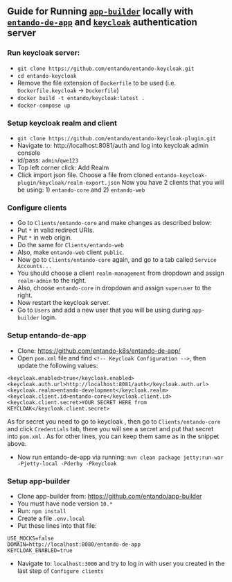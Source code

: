 ## Guide for Running [`app-builder`](https://github.com/entando/app-builder) locally with [`entando-de-app`](https://github.com/entando/entando-de-app) and [`keycloak`](https://github.com/entando/entando-keycloak) authentication server

###  Run keycloak server:
- `git clone https://github.com/entando/entando-keycloak.git`
- `cd entando-keycloak`
- Remove the file extension of `Dockerfile` to be used (i.e. `Dockerfile.keycloak` -> `Dockerfile`)
- `docker build -t entando/keycloak:latest .`
- `docker-compose up`
###  Setup keycloak realm and client
- `git clone https://github.com/entando/entando-keycloak-plugin.git`
- Navigate to: http://localhost:8081/auth and log into keycloak admin console
- id/pass: `admin`/`qwe123`
- Top left corner click:  Add Realm
- Click import json file. Choose a file from cloned `entando-keycloak-plugin/keycloak/realm-export.json`
Now you have 2 clients that you will be using: 1) `entando-core` and 2) `entando-web`
### Configure clients
- Go to `Clients/entando-core` and make changes as described below:
- Put `*` in valid redirect URIs.
- Put `*` in web origin.
- Do the same for `Clients/entando-web`
- Also, make `entando-web` client `public`.
- Now go to `Clients/entando-core` again, and go to a tab called `Service Accounts...`
- You should choose a client `realm-management` from dropdown and assign `realm-admin` to the right.
- Also, choose `entando-core` in dropdown and assign `superuser` to the right.
- Now restart the keycloak server.
- Go to `Users` and add a new user that you will be using during `app-builder` login.
### Setup entando-de-app
- Clone: https://github.com/entando-k8s/entando-de-app/
- Open `pom.xml` file and find `<!-- Keycloak Configuration -->`, then update the following values:
```
<keycloak.enabled>true</keycloak.enabled>
<keycloak.auth.url>http://localhost:8081/auth</keycloak.auth.url>
<keycloak.realm>entando-development</keycloak.realm>
<keycloak.client.id>entando-core</keycloak.client.id>
<keycloak.client.secret>YOUR SECRET HERE from KEYCLOAK</keycloak.client.secret>
```
As for secret you need to go to keycloak , then go to `Clients/entando-core` and click `Credentials` tab, there you will see a secret and put that secret into `pom.xml` . As for other lines, you can keep them same as in the snippet above.
- Now run entando-de-app via running: `mvn clean package jetty:run-war -Pjetty-local -Pderby -Pkeycloak`
### Setup app-builder
- Clone app-builder from: https://github.com/entando/app-builder
- You must have node version `10.*`
- Run: `npm install`
- Create a file `.env.local`
- Put these lines into that file:
```
USE_MOCKS=false
DOMAIN=http://localhost:8080/entando-de-app
KEYCLOAK_ENABLED=true
```
- Navigate to: `localhost:3000` and try to log in with user you created in the last step of `Configure clients`
